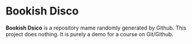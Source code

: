 # Bookish Disco
**Bookish Dsico** is a repository mame randomly generated by Github. This project does nothing. It is purely a demo for a course on Git/Github.